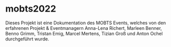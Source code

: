 # mobts2022
Dieses Projekt ist eine Dokumentation des MOBTS Events, welches von den erfahrenen Projekt & Eventmanagern Anna-Lena Richert, Marleen Benner, Benno Grimm, Tristan Emig, Marcel Mertens, Tizian Groß und Anton Ochel durchgeführt wurde.
